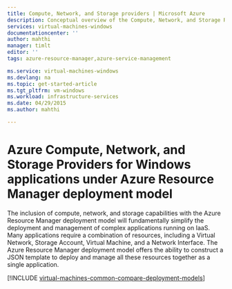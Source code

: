 ```yaml
---
title: Compute, Network, and Storage providers | Microsoft Azure
description: Conceptual overview of the Compute, Network, and Storage Resource Providers (CRP, NRP, and SRP) for Windows applications in Azure Resource Manager deployment model
services: virtual-machines-windows
documentationcenter: ''
author: mahthi
manager: timlt
editor: ''
tags: azure-resource-manager,azure-service-management

ms.service: virtual-machines-windows
ms.devlang: na
ms.topic: get-started-article
ms.tgt_pltfrm: vm-windows
ms.workload: infrastructure-services
ms.date: 04/29/2015
ms.author: mahthi

---
```

# Azure Compute, Network, and Storage Providers for Windows applications under Azure Resource Manager deployment model
The inclusion of compute, network, and storage capabilities with the Azure Resource Manager deployment model will fundamentally simplify the deployment and management of complex applications running on IaaS. Many applications require a combination of resources, including a Virtual Network, Storage Account, Virtual Machine, and a Network Interface. The Azure Resource Manager deployment model offers the ability to construct a JSON template to deploy and manage all these resources together as a single application.

[!INCLUDE [virtual-machines-common-compare-deployment-models](../../includes/virtual-machines-common-compare-deployment-models.md)]

